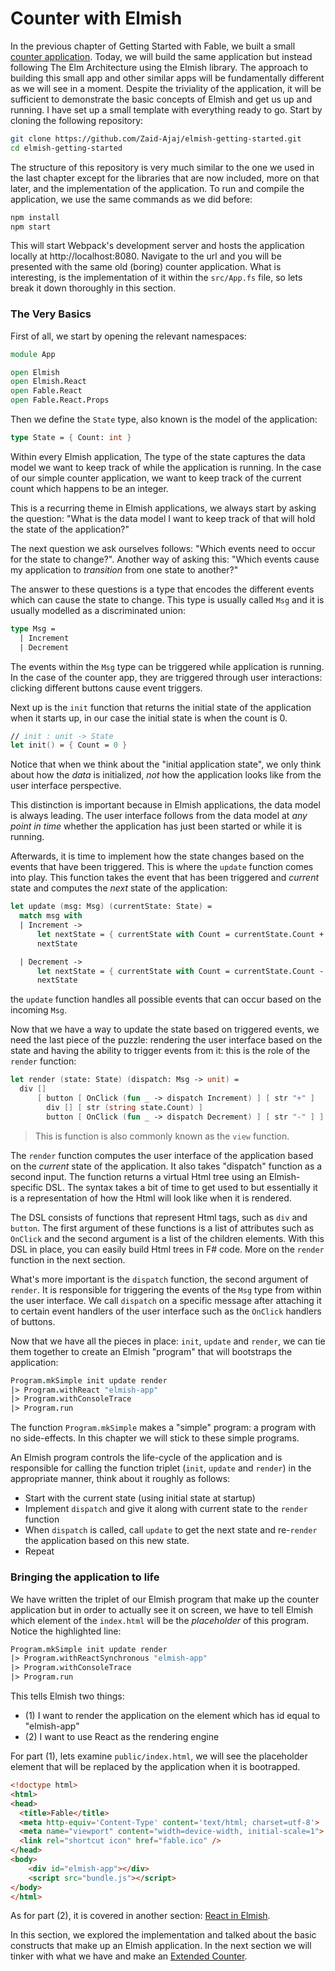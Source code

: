 # Counter with Elmish

In the previous chapter of Getting Started with Fable, we built a small [counter application](/chapters/fable/counter).  Today, we will build the same application but instead following The Elm Architecture using the Elmish library. The approach to building this small app and other similar apps will be fundamentally different as we will see in a moment. Despite the triviality of the application, it will be sufficient to demonstrate the basic concepts of Elmish and get us up and running. I have set up a small template with everything ready to go. Start by cloning the following repository:
```bash
git clone https://github.com/Zaid-Ajaj/elmish-getting-started.git
cd elmish-getting-started
```
The structure of this repository is very much similar to the one we used in the last chapter except for the libraries that are now included, more on that later, and the implementation of the application. To run and compile the application, we use the same commands as we did before:
```bash
npm install
npm start
```
This will start Webpack's development server and hosts the application locally at http://localhost:8080. Navigate to the url and you will be presented with the same old (boring) counter application. What is interesting, is the implementation of it within the `src/App.fs` file, so lets break it down thoroughly in this section.

### The Very Basics

First of all, we start by opening the relevant namespaces:
```fsharp
module App

open Elmish
open Elmish.React
open Fable.React
open Fable.React.Props
```
Then we define the `State` type, also known is the model of the application:
```fsharp
type State = { Count: int }
```
Within every Elmish application, The type of the state captures the data model we want to keep track of while the application is running. In the case of our simple counter application, we want to keep track of the current count which happens to be an integer. 

This is a recurring theme in Elmish applications, we always start by asking the question: "What is the data model I want to keep track of that will hold the state of the application?" 

The next question we ask ourselves follows: "Which events need to occur for the state to change?". Another way of asking this: "Which events cause my application to *transition* from one state to another?"  

The answer to these questions is a type that encodes the different events which can cause the state to change. This type is usually called `Msg` and it is usually modelled as a discriminated union: 
```fsharp
type Msg =
  | Increment
  | Decrement
```
The events within the `Msg` type can be triggered while application is running. In the case of the counter app, they are triggered through user interactions: clicking different buttons cause event triggers.

Next up is the `init` function that returns the initial state of the application when it starts up, in our case the initial state is when the count is 0. 
```fsharp
// init : unit -> State
let init() = { Count = 0 }
```
Notice that when we think about the "initial application state", we only think about how the *data* is initialized, *not* how the application looks like from the user interface perspective. 

This distinction is important because in Elmish applications, the data model is always leading. The user interface follows from the data model at *any point in time* whether the application has just been started or while it is running. 

Afterwards, it is time to implement how the state changes based on the events that have been triggered. This is where the `update` function comes into play. This function takes the event that has been triggered and *current* state and computes the *next* state of the application:
```fsharp
let update (msg: Msg) (currentState: State) =
  match msg with
  | Increment -> 
      let nextState = { currentState with Count = currentState.Count + 1 }
      nextState

  | Decrement -> 
      let nextState = { currentState with Count = currentState.Count - 1 }
      nextState
```
the `update` function handles all possible events that can occur based on the incoming `Msg`.

Now that we have a way to update the state based on triggered events, we need the last piece of the puzzle: rendering the user interface based on the state and having the ability to trigger events from it: this is the role of the `render` function: 
```fsharp
let render (state: State) (dispatch: Msg -> unit) =
  div []
      [ button [ OnClick (fun _ -> dispatch Increment) ] [ str "+" ]
        div [] [ str (string state.Count) ]
        button [ OnClick (fun _ -> dispatch Decrement) ] [ str "-" ] ]
```
> This is function is also commonly known as the `view` function. 

The `render` function computes the user interface of the application based on the *current* state of the application. It also takes "dispatch" function as a second input. The function returns a virtual Html tree using an Elmish-specific DSL. The syntax takes a bit of time to get used to but essentially it is a representation of how the Html will look like when it is rendered. 

The DSL consists of functions that represent Html tags, such as `div` and `button`. The first argument of these functions is a list of attributes such as `OnClick` and the second argument is a list of the children elements. With this DSL in place, you can easily build Html trees in F# code. More on the `render` function in the next section. 

What's more important is the `dispatch` function, the second argument of `render`. It is responsible for triggering the events of the `Msg` type from within the user interface. We call `dispatch` on a specific message after attaching it to certain event handlers of the user interface such as the `OnClick` handlers of buttons.

Now that we have all the pieces in place: `init`, `update` and `render`, we can tie them together to create an Elmish "program" that will bootstraps the application:
```fsharp
Program.mkSimple init update render
|> Program.withReact "elmish-app"
|> Program.withConsoleTrace
|> Program.run
```

The function `Program.mkSimple` makes a "simple" program: a program with no side-effects. In this chapter we will stick to these simple programs. 

An Elmish program controls the life-cycle of the application and is responsible for calling the function triplet (`init`, `update` and `render`) in the appropriate manner, think about it roughly as follows: 
 - Start with the current state (using initial state at startup)
 - Implement `dispatch` and give it along with current state to the `render` function
 - When `dispatch` is called, call `update` to get the next state and re-`render` the application based on this new state. 
 - Repeat

### Bringing the application to life
We have written the triplet of our Elmish program that make up the counter application but in order to actually see it on screen, we have to tell Elmish which element of the `index.html` will be the *placeholder* of this program. Notice the highlighted line:
```fsharp {highlight:[2]}
Program.mkSimple init update render
|> Program.withReactSynchronous "elmish-app"
|> Program.withConsoleTrace
|> Program.run
```
This tells Elmish two things:
 - (1) I want to render the application on the element which has id equal to "elmish-app"
 - (2) I want to use React as the rendering engine

For part (1), lets examine `public/index.html`, we will see the placeholder element that will be replaced by the application when it is bootrapped. 

```html {highlight: [10]}
<!doctype html>
<html>
<head>
  <title>Fable</title>
  <meta http-equiv='Content-Type' content='text/html; charset=utf-8'>
  <meta name="viewport" content="width=device-width, initial-scale=1">
  <link rel="shortcut icon" href="fable.ico" />
</head>
<body>
    <div id="elmish-app"></div>
    <script src="bundle.js"></script>
</body>
</html>
```
As for part (2), it is covered in another section: [React in Elmish](react-in-elmish.md). 

In this section, we explored the implementation and talked about the basic constructs that make up an Elmish application. In the next section we will tinker with what we have and make an [Extended Counter](extended-counter).